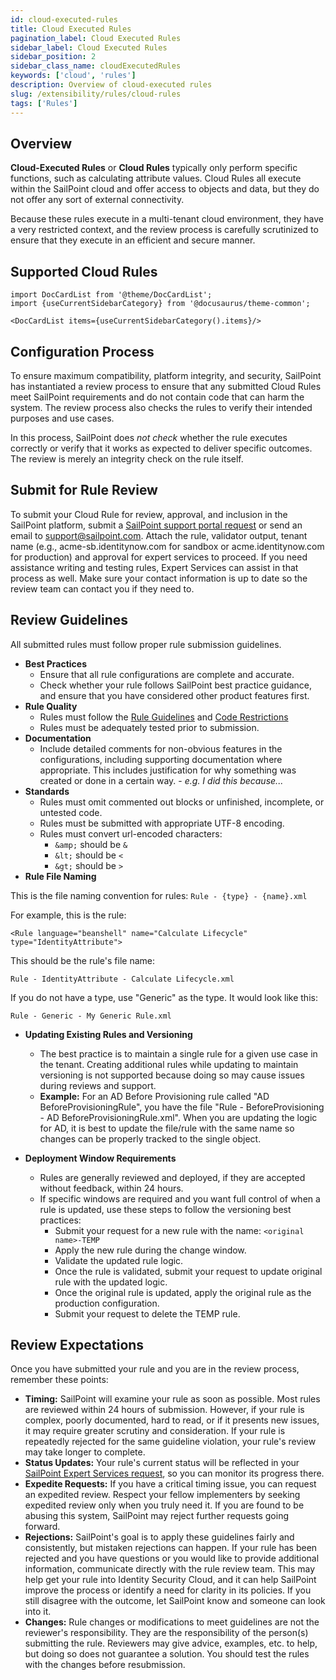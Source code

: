 ```yaml
---
id: cloud-executed-rules
title: Cloud Executed Rules
pagination_label: Cloud Executed Rules
sidebar_label: Cloud Executed Rules
sidebar_position: 2
sidebar_class_name: cloudExecutedRules
keywords: ['cloud', 'rules']
description: Overview of cloud-executed rules
slug: /extensibility/rules/cloud-rules
tags: ['Rules']
---
```


## Overview

**Cloud-Executed Rules** or **Cloud Rules** typically only perform specific functions, such as calculating attribute values. Cloud Rules all execute within the SailPoint cloud and offer access to objects and data, but they do not offer any sort of external connectivity.

Because these rules execute in a multi-tenant cloud environment, they have a very restricted context, and the review process is carefully scrutinized to ensure that they execute in an efficient and secure manner.

## Supported Cloud Rules

```mdx-code-block
import DocCardList from '@theme/DocCardList';
import {useCurrentSidebarCategory} from '@docusaurus/theme-common';

<DocCardList items={useCurrentSidebarCategory().items}/>
```

## Configuration Process

To ensure maximum compatibility, platform integrity, and security, SailPoint has instantiated a review process to ensure that any submitted Cloud Rules meet SailPoint requirements and do not contain code that can harm the system. The review process also checks the rules to verify their intended purposes and use cases.

In this process, SailPoint does _not check_ whether the rule executes correctly or verify that it works as expected to deliver specific outcomes. The review is merely an integrity check on the rule itself.

## Submit for Rule Review

To submit your Cloud Rule for review, approval, and inclusion in the SailPoint platform, submit a [SailPoint support portal request](https://support.sailpoint.com/csm) or send an email to <support@sailpoint.com>. Attach the rule, validator output, tenant name (e.g., acme-sb.identitynow.com for sandbox or acme.identitynow.com for production) and approval for expert services to proceed. If you need assistance writing and testing rules, Expert Services can assist in that process as well. Make sure your contact information is up to date so the review team can contact you if they need to.

## Review Guidelines

All submitted rules must follow proper rule submission guidelines.

- **Best Practices**
  - Ensure that all rule configurations are complete and accurate.
  - Check whether your rule follows SailPoint best practice guidance, and ensure that you have considered other product features first.
- **Rule Quality**
  - Rules must follow the [Rule Guidelines](../index.md#rule-guidelines) and [Code Restrictions](../index.md#rule-code-restrictions)
  - Rules must be adequately tested prior to submission.
- **Documentation**
  - Include detailed comments for non-obvious features in the configurations, including supporting documentation where appropriate. This includes justification for why something was created or done in a certain way. - _e.g. I did this because..._
- **Standards**
  - Rules must omit commented out blocks or unfinished, incomplete, or untested code.
  - Rules must be submitted with appropriate UTF-8 encoding.
  - Rules must convert url-encoded characters:
    - `&amp;` should be `&`
    - `&lt;` should be `<`
    - `&gt;` should be `>`
- **Rule File Naming**

This is the file naming convention for rules: `Rule - {type} - {name}.xml`

For example, this is the rule:

`<Rule language="beanshell" name="Calculate Lifecycle" type="IdentityAttribute">`

This should be the rule's file name:

`Rule - IdentityAttribute - Calculate Lifecycle.xml`

If you do not have a type, use "Generic" as the type. It would look like this:

`Rule - Generic - My Generic Rule.xml`

- **Updating Existing Rules and Versioning**

  - The best practice is to maintain a single rule for a given use case in the tenant. Creating additional rules while updating to maintain versioning is not supported because doing so may cause issues during reviews and support.
  - **Example:** For an AD Before Provisioning rule called "AD BeforeProvisioningRule", you have the file "Rule - BeforeProvisioning - AD BeforeProvisioningRule.xml". When you are updating the logic for AD, it is best to update the file/rule with the same name so changes can be properly tracked to the single object.

- **Deployment Window Requirements**
  - Rules are generally reviewed and deployed, if they are accepted without feedback, within 24 hours.
  - If specific windows are required and you want full control of when a rule is updated, use these steps to follow the versioning best practices:
    - Submit your request for a new rule with the name: `<original name>-TEMP`
    - Apply the new rule during the change window.
    - Validate the updated rule logic.
    - Once the rule is validated, submit your request to update original rule with the updated logic.
    - Once the original rule is updated, apply the original rule as the production configuration.
    - Submit your request to delete the TEMP rule.

## Review Expectations

Once you have submitted your rule and you are in the review process, remember these points:

- **Timing:** SailPoint will examine your rule as soon as possible. Most rules are reviewed within 24 hours of submission. However, if your rule is complex, poorly documented, hard to read, or if it presents new issues, it may require greater scrutiny and consideration. If your rule is repeatedly rejected for the same guideline violation, your rule's review may take longer to complete.
- **Status Updates:** Your rule's current status will be reflected in your [SailPoint Expert Services request](https://www.sailpoint.com/services/professional/#contact-form), so you can monitor its progress there.
- **Expedite Requests:** If you have a critical timing issue, you can request an expedited review. Respect your fellow implementers by seeking expedited review only when you truly need it. If you are found to be abusing this system, SailPoint may reject further requests going forward.
- **Rejections:** SailPoint's goal is to apply these guidelines fairly and consistently, but mistaken rejections can happen. If your rule has been rejected and you have questions or you would like to provide additional information, communicate directly with the rule review team. This may help get your rule into Identity Security Cloud, and it can help SailPoint improve the process or identify a need for clarity in its policies. If you still disagree with the outcome, let SailPoint know and someone can look into it.
- **Changes:** Rule changes or modifications to meet guidelines are not the reviewer's responsibility. They are the responsibility of the person(s) submitting the rule. Reviewers may give advice, examples, etc. to help, but doing so does not guarantee a solution. You should test the rules with the changes before resubmission.

```

```
